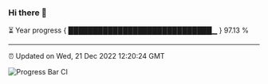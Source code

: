 ### Hi there 👋

⏳ Year progress { █████████████████████████████▁ } 97.13 %

---

⏰ Updated on Wed, 21 Dec 2022 12:20:24 GMT

![Progress Bar CI](https://github.com/liununu/liununu/workflows/Progress%20Bar%20CI/badge.svg)
